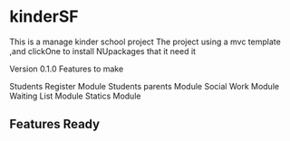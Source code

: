 # kinderSF
 This is a  manage kinder school project
The project using a mvc template ,and clickOne to install NUpackages that it need it

Version 0.1.0
Features to make

Students Register Module
Students parents Module
Social Work Module
Waiting List Module
Statics Module

Features Ready 
--
